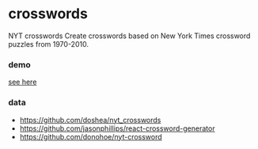 # crosswords
NYT crosswords
Create crosswords based on New York Times crossword puzzles from 1970-2010.
### demo
[see here](https://monolithpl.github.io/crosswords)
### data
- https://github.com/doshea/nyt_crosswords
- https://github.com/jasonphillips/react-crossword-generator
- https://github.com/donohoe/nyt-crossword
